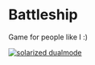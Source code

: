 Battleship
==========

Game for people like I :)

[![solarized dualmode](http://svetus.webs.com/Moje%20obrazky/1.png)](#features)


